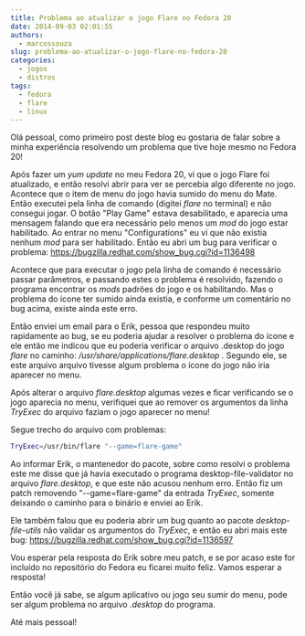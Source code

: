 ```yaml
---
title: Problema ao atualizar o jogo Flare no Fedora 20
date: 2014-09-03 02:01:55
authors:
  - marcossouza
slug: problema-ao-atualizar-o-jogo-flare-no-fedora-20
categories:
  - jogos
  - distros
tags:
  - fedora
  - flare
  - linux
---
```


Olá pessoal, como primeiro post deste blog eu gostaria de falar sobre a minha experiência resolvendo um problema que tive hoje mesmo no Fedora 20!

Após fazer um <em>yum update</em> no meu Fedora 20, vi que o jogo Flare foi atualizado, e então resolvi abrir para ver se percebia algo diferente no jogo. Acontece que o item de menu do jogo havia sumido do menu do Mate. Então executei pela linha de comando (digitei <em>flare</em> no terminal) e não consegui jogar. O botão "Play Game" estava desabilitado, e aparecia uma mensagem falando que era necessário pelo menos um <em>mod</em> do jogo estar habilitado. Ao entrar no menu "Configurations" eu vi que não existia nenhum <em>mod </em> para ser habilitado. Então eu abri um bug para verificar o problema: <a href="https://bugzilla.redhat.com/show_bug.cgi?id=1136498">https://bugzilla.redhat.com/show_bug.cgi?id=1136498</a>

Acontece que para executar o jogo pela linha de comando é necessário passar parâmetros, e passando estes o problema é resolvido, fazendo o programa encontrar os <em>mods</em> padrões do jogo e os habilitando. Mas o problema do ícone ter sumido ainda existia, e conforme um comentário no bug acima, existe ainda este erro.

Então enviei um email para o Erik, pessoa que respondeu muito rapidamente ao bug, se eu poderia ajudar a resolver o problema do ícone e ele então me indicou que eu poderia verificar o arquivo .desktop do jogo <em>flare</em> no caminho: <em>/usr/share/applications/flare.desktop . </em>Segundo ele, se este arquivo arquivo tivesse algum problema o ícone do jogo não iria aparecer no menu.

Após alterar o arquivo <em>flare.desktop</em> algumas vezes e ficar verificando se o jogo aparecia no menu, verifiquei que ao remover os argumentos da linha <em>TryExec</em> do arquivo faziam o jogo aparecer no menu!

Segue trecho do arquivo com problemas:

```bash
TryExec=/usr/bin/flare "--game=flare-game"
```

Ao informar Erik, o mantenedor do pacote, sobre como resolvi o problema este me disse que já havia executado o programa desktop-file-validator no arquivo <em>flare.desktop</em>, e que este não acusou nenhum erro. Então fiz um patch removendo "--game=flare-game" da entrada <em>TryExec</em>, somente deixando o caminho para o binário e enviei ao Erik.

Ele também falou que eu poderia abrir um bug quanto ao pacote <em>desktop-file-utils </em>não validar os argumentos do <em>TryExec</em>, e então eu abri mais este bug: <a href="https://bugzilla.redhat.com/show_bug.cgi?id=1136597">https://bugzilla.redhat.com/show_bug.cgi?id=1136597</a>

Vou esperar pela resposta do Erik sobre meu patch, e se por acaso este for incluído no repositório do Fedora eu ficarei muito feliz. Vamos esperar a resposta!

Então você já sabe, se algum aplicativo ou jogo seu sumir do menu, pode ser algum problema no arquivo <em>.desktop</em> do programa.

Até mais pessoal!
